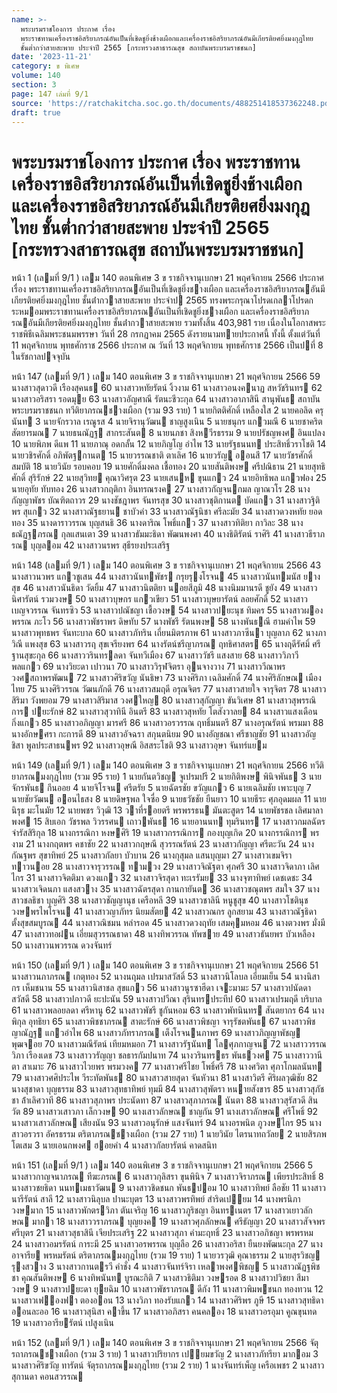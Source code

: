 ```yaml
---
name: >-
  พระบรมราชโองการ ประกาศ เรื่อง
  พระราชทานเครื่องราชอิสริยาภรณ์อันเป็นที่เชิดชูยิ่งช้างเผือกและเครื่องราชอิสริยาภรณ์อันมีเกียรติยศยิ่งมงกุฎไทย
  ชั้นต่ำกว่าสายสะพาย ประจำปี 2565 [กระทรวงสาธารณสุข สถาบันพระบรมราชชนก]
date: '2023-11-21'
category: ข พิเศษ
volume: 140
section: 3
page: 147 เล่มที่ 9/1
source: 'https://ratchakitcha.soc.go.th/documents/488251418537362248.pdf'
draft: true
---
```


# พระบรมราชโองการ ประกาศ เรื่อง พระราชทานเครื่องราชอิสริยาภรณ์อันเป็นที่เชิดชูยิ่งช้างเผือกและเครื่องราชอิสริยาภรณ์อันมีเกียรติยศยิ่งมงกุฎไทย ชั้นต่ำกว่าสายสะพาย ประจำปี 2565 [กระทรวงสาธารณสุข สถาบันพระบรมราชชนก]

หน้า 1 (เลมที่ 9/1 ) เลม 140 ตอนพิเศษ 3 ข ราชกิจจานุเบกษา 21 พฤศจิกายน 2566 ประกาศ เรื่อง พระราชทานเครื่องราชอิสริยาภรณอันเป็นที่เชิดชูยิ่งชางเผือก และเครื่องราชอิสริยาภรณอันมีเกียรติยศยิ่งมงกุฎไทย ชั้นต่ํากวาสายสะพาย ประจําป 2565 ทรงพระกรุณาโปรดเกลาโปรดกระหมอมพระราชทานเครื่องราชอิสริยาภรณอันเป็นที่เชิดชูยิ่งชางเผือก และเครื่องราชอิสริยาภรณอันมีเกียรติยศยิ่งมงกุฎไทย ชั้นต่ํากวาสายสะพาย รวมทั้งสิ้น 403,981 ราย เนื่องในโอกาสพระราชพิธีเฉลิมพระชนมพรรษา วันที่ 28 กรกฎาคม 2565 ดังรายนามทายประกาศนี้ ทั้งนี้ ตั้งแต่วันที่ 11 พฤศจิกายน พุทธศักราช 2566 ประกาศ ณ วันที่ 13 พฤศจิกายน พุทธศักราช 2566 เป็นปที่ 8 ในรัชกาลปจจุบัน

หน้า 147 (เลมที่ 9/1 ) เลม 140 ตอนพิเศษ 3 ข ราชกิจจานุเบกษา 21 พฤศจิกายน 2566 59 นางสาวสุดาวดี เรืองสุคนธ 60 นางสาวหทัยรัตน์ งิ้วงาม 61 นางสาวอนงคนาฏ สหวัชรินทร 62 นางสาวอริสรา รอดมุย 63 นางสาวอัญศาณี รัตนะชีวะกุล 64 นางสาวอาภาสินี สานุพันธ สถาบันพระบรมราชชนก ทวีติยาภรณชางเผือก (รวม 93 ราย) 1 นายกิตติศักดิ์ เหลืองใส 2 นายคอลิด ครุนันท 3 นายจักรวาล เรณูรส 4 นายจิรานุวัฒน ชาญสูงเนิน 5 นายชนุกร แกวมณี 6 นายชาคริต สัตยารมณ 7 นายธนณัฏฐ สากระสันต 8 นายนภชา สิงหวีรธรรม 9 นายปรัชญพงศ อินแปลง 10 นายพิภพ ดีแพ 11 นายภาณุ อดกลั้น 12 นายภิญโญ อําไพ 13 นายรัฐธนนท ประสิทธิ์วราโชติ 14 นายวชิรศักดิ์ อภิพัตฐกานต 15 นายวรรณชาติ ตาเลิศ 16 นายวรัญู ออนสี 17 นายวัชรศักดิ์ สมบัติ 18 นายวินัย รอบคอบ 19 นายศักดิ์มงคล เชื้อทอง 20 นายสันติพงษ ศรีปณิธาน 21 นายสุทธิศักดิ์ สุริรักษ์ 22 นายสุวิทย คุณาวิศรุต 23 นายเสนห ขุนแกว 24 นายอิทธิพล แกวฟอง 25 นายอุทัย ทับทอง 26 นางสาวกฤติกา อินทรณรงค 27 นางสาวกัญจนกมล ญาณวโร 28 นางกัญญาพัชร บัณฑิตถาวร 29 นางชัชฎาพร จันทรสุข 30 นางสาวชุติกานต บัดแกว 31 นางสาวฐิติพร สุแกว 32 นางสาวณัฐธยาน ชาบัวคํา 33 นางสาวณัฐนิชา ศรีละมัย 34 นางสาวดวงหทัย ยอดทอง 35 นางดาราวรรณ บุญสนธิ 36 นางดาริณ โพธิ์แกว 37 นางสาวทิติยา กาวิละ 38 นางธณัฏฐภรณ กุลแสนเตา 39 นางสาวธัมมะธิดา พัฒนพงศา 40 นางธิติรัตน์ ราศิริ 41 นางสาวธีราภรณ บุญลอม 42 นางสาวนรพร สุธีรยงประเสริฐ

หน้า 148 (เลมที่ 9/1 ) เลม 140 ตอนพิเศษ 3 ข ราชกิจจานุเบกษา 21 พฤศจิกายน 2566 43 นางสาวนวพร แกวชูเสน 44 นางสาวนันทพัชร กรุยรุงโรจน 45 นางสาวนันทมนัส ยางสุข 46 นางสาวนันธิดา วัดยิ้ม 47 นางสาวนิตติยา นอยสีภูมิ 48 นางนิมมานรดี ชูยัง 49 นางสาวนิศารัตน์ รวมวงษ 50 นางสาวบุษกร แกวเขียว 51 นางสาวบุษยารัตน์ ลอยศักดิ์ 52 นางสาวเบญจวรรณ จันทรซิว 53 นางสาวปณัชญา เชื้อวงษ 54 นางสาวปยะนุช ทิมคร 55 นางสาวผองพรรณ ภะโว 56 นางสาวพัชราพร ดิษทับ 57 นางพัชรี รัตนพงษ 58 นางพันธณี ฮามคําไพ 59 นางสาวพุทธพร จันทะบาล 60 นางสาวภัทริน เถี่ยนมิตรภาพ 61 นางสาวภาซีนา บุญลาภ 62 นางภาวิณี แพงสุข 63 นางสาวรฤ สุขเจรียงพร 64 นางรัตน์ชรีญาภรณ ฤทธิศาสตร 65 นางฤดีรัศมิ์ ศรีฐานสุขะกุล 66 นางสาววรินทรลดา จันทวีเมือง 67 นางสาววัชรี แสงสาย 68 นางสาววิภาวี พลแกว 69 นางวิยะดา เปาวนา 70 นางสาววิรุฬจิตรา อุนจางวาง 71 นางสาววีณาพร วงศสถาพรพัฒน 72 นางสาวศิริขวัญ นันธิษา 73 นางศิริภา เฉลิมศักดิ์ 74 นางศิริลักษณ เมืองไทย 75 นางศิริวรรณ วัฒนภักดี 76 นางสาวสมฤดี อรุณจิตร 77 นางสาวสายใจ จารุจิตร 78 นางสาวสิริมา วังพยอม 79 นางสาวสิริมาส วงศใหญ 80 นางสาวสุกัญญา ขันวิเศษ 81 นางสาวสุพรรณิการ ปยะรักษ์ 82 นางสาวสุวาทินี อินตรี 83 นางสาวสุหทัย โตสังวาลย 84 นางสาวแสงเดือน กิ่งแกว 85 นางสาวอภิญญา มารศรี 86 นางสาวอรวรรณ ฤทธิ์มนตรี 87 นางอรุณรัตน์ พรมมา 88 นางอักษศรา กะการดี 89 นางสาวอัจฉรา สกุนตนิยม 90 นางอัญชณา ศรีชาญชัย 91 นางสาวอัญชิสา พูลประสาธนพร 92 นางสาวอุษณี อิสสระโชติ 93 นางสาวอุษา จันทร์แยม

หน้า 149 (เลมที่ 9/1 ) เลม 140 ตอนพิเศษ 3 ข ราชกิจจานุเบกษา 21 พฤศจิกายน 2566 ทวีติยาภรณมงกุฎไทย (รวม 95 ราย) 1 นายกันตวิชญ จูเปรมปรี 2 นายกิติพงษ พินิจพันธ 3 นายจักรพันธ กึนออย 4 นายจิโรจน ศรีตรัย 5 นายฉัตรชัย ขวัญแกว 6 นายเฉลิมชัย เพาะบุญ 7 นายชัยวัฒน ออนไธสง 8 นายดิษฐพล ใจซื่อ 9 นายธวัชชัย ยืนยาว 10 นายธีระ ศุภอุดมผล 11 นายนิรุธ มะโนมัย 12 นายพชร วิวุฒิ 13 วาที่รอยตรี พรพรรธน มันตะสูตร 14 นายพัชรชล เลิศมาลาพงศ 15 สิบเอก วัชรพล วิวรรศน เถาวพันธ 16 นายอานนท ทุมรินทร 17 นางสาวกมลฉัตร จํารัสสิริกุล 18 นางกรรณิกา หงษศิริ 19 นางสาวกรรณิการ กองบุญเกิด 20 นางกรรณิการ พรงาม 21 นางกฤตพร คชาชัย 22 นางสาวกฤษณี สุวรรณรัตน์ 23 นางสาวกัญญา ศรีตะวัน 24 นางกัณฐพร สุขาทิพย์ 25 นางสาวกัลยา บัวบาน 26 นางกุสุมล แสนบุญมา 27 นางสาวเขมจิรา ทาวนอย 28 นางสาวจารุวรรณ ทามวง 29 นางสาวจิณัฐตา ศุภศรี 30 นางสาวจิดาภา เลิศไกร 31 นางสาวจิตติมา ดวงแกว 32 นางสาวจิรสุดา ทะเรรัมย 33 นางจุฑาทิพย์ เดชเดชะ 34 นางสาวเจิดนภา แสงสวาง 35 นางสาวฉัตรสุดา กานกายันต 36 นางสาวชณุตพร สมใจ 37 นางสาวชลธิชา บุญศิริ 38 นางสาวชัญญานุช เครือหลี 39 นางสาวชาลินี หนูชูสุข 40 นางสาวโชตินุช วงษพรไพโรจน 41 นางสาวญาภัทร นิยมสัตย 42 นางสาวณกร ลูกสยาม 43 นางสาวณัฐธิดา ตั้งสุขสมบูรณ 44 นางสาวณิชมน หลํารอด 45 นางสาวดวงฤทัย เสมคุมหอม 46 นางตวงพร มั่งมี 47 นางสาวทอฝน เอี่ยมสุวรรณธาดา 48 นางทิพวรรณ ทัพซาย 49 นางสาวธันยพร บัวเหลือง 50 นางสาวนพวรรณ ดวงจันทร์

หน้า 150 (เลมที่ 9/1 ) เลม 140 ตอนพิเศษ 3 ข ราชกิจจานุเบกษา 21 พฤศจิกายน 2566 51 นางสาวนภาภรณ เกตุทอง 52 นางนฤมล เปรมาสวัสดิ์ 53 นางสาวนิโลบล เอี่ยมเย็น 54 นางนิสากร เห็มชนาน 55 นางสาวนิสาชล สุขแกว 56 นางสาวนูรซาฮีดา เจะมามะ 57 นางสาวปนัดดา สวัสดี 58 นางสาวปภาวดี ยะปะนัน 59 นางสาวปวีณา สุรินทรประทีป 60 นางสาวเปรมฤดี บริบาล 61 นางสาวพลอยลดา ศรีหานู 62 นางสาวพัชรี ชูกันหอม 63 นางสาวพัทนินทร สันตยากร 64 นางพิกุล อุทธิยา 65 นางสาวพิชชาภรณ สาตะรักษ์ 66 นางสาวพิชญา จารุรัชตพันธ 67 นางสาวพิชญาณัฏฐ แกวอําไพ 68 นางสาวภัทราภรณ เต็งโรจนนภาพร 69 นางสาวภิญญาพัชญ พุฒจอย 70 นางสาวมณีรัตน์ เทียมหมอก 71 นางสาวรัฐนันท โลศุภกาญจน 72 นางสาววรรณวิภา เรืองเดช 73 นางสาววรัญญา ชลธารกัมปนาท 74 นางวรินทรธร พันธวงศ 75 นางสาววานีตา สาเมาะ 76 นางสาวไวยพร พรมวงค 77 นางสาวศรีไชย โพธิ์ศรี 78 นางศวิตา ศุภาโกมลนันท 79 นางสาวศศิประไพ วีระทัตพันธ 80 นางสาวสายสุดา จันหัวนา 81 นางสาวิตรี ศิริผลวุฒิชัย 82 นางสุชาดา บุญธรรม 83 นางสาวสุทธาทิพย์ ทุมมี 84 นางสาวสุพัตรา หนายสังขาร 85 นางสาวสุภัชชา ล้ําเลิศวาที 86 นางสาวสุภาพร ประนัดทา 87 นางสาวสุภาภรณ นันตา 88 นางสาวสุรัสวดี สินวัต 89 นางสาวเสาวภา เล็กวงษ 90 นางเสาวลักษณ ชาญกัน 91 นางเสาวลักษณ ศรีโพธิ์ 92 นางสาวเสาวลักษณ เสียงนัน 93 นางสาวอนุรักษ์ แสงจันทร์ 94 นางอรพนิต ภูวงษไกร 95 นางสาวอรวรา อัครธรรม ตริตาภรณชางเผือก (รวม 27 ราย) 1 นายวินัย ไตรนาทถวัลย 2 นายสิรภพ โตเสม 3 นายเอนกพงศ ฮอยคํา 4 นางสาวกัลยารัตน์ คาดสนิท

หน้า 151 (เลมที่ 9/1 ) เลม 140 ตอนพิเศษ 3 ข ราชกิจจานุเบกษา 21 พฤศจิกายน 2566 5 นางสาวกาญจนาภรณ ทีฆะภรณ 6 นางสาวกุลิสรา ขุนพินิจ 7 นางสาวจิราภรณ เพียรประสิทธิ์ 8 นางสาวชยธิดา นนทเมธาวัฒน 9 นางสาวชิดชนก พันธปอม 10 นางสาวทิพย์ ลือชัย 11 นางสาวนารีรัตน์ สาลี 12 นางสาวนิลุบล ปานะบุตร 13 นางสาวพรทิพย์ สําริดเปยม 14 นางพรนิภา วงษมาก 15 นางสาวพักตรวิภา ตันเจริญ 16 นางสาวภูริชญา อินทรเนตร 17 นางสาวเยาวลักษณ มากา 18 นางสาววราภรณ บุญยงค 19 นางสาวศุภลักษณ ศรีธัญญา 20 นางสาวสัจจพร ศรีบุตร 21 นางสาวสุธาสินี เจียประเสริฐ 22 นางสาวสุภา คํามะฤทธิ์ 23 นางสาวอภิชญา พรพรหม 24 นางสาวอมรรัตน์ การะมี 25 นางสาวอรพรรณ บุญลือ 26 นางสาวอริสา ยืนยงพัฒนะกุล 27 นางอาจารีย พรหมรัตน์ ตริตาภรณมงกุฎไทย (รวม 19 ราย) 1 นายวรวุฒิ คุณาธรรม 2 นายสุรวิชญ รุงสวาง 3 นางสาวกานตรวี คําชั่ง 4 นางสาวจันทร์จิรา เหลาพงศพิชญ 5 นางสาวณัฏฐพิชชา คุณสันติพงษ 6 นางทิพนันท บูรณะกิติ 7 นางสาวธิติมา วงษรอด 8 นางสาวปวิชยา สีมาวงษ 9 นางสาวปยะดา ยุยฉิม 10 นางสาวพัชราภรณ ดีกัง 11 นางสาวพิมพชนก ทองทวน 12 นางสาวเฟองฟา ตองออน 13 นางวิภา ทองรับแกว 14 นางสาวศิริพร ภูษี 15 นางสาวสุทธิดา ออนละออ 16 นางสาวสุนิสา คาขึ้น 17 นางสาวอภิสรา คนคลอง 18 นางสาวอรอุมา คูณขุนทด 19 นางสาวอารียรัตน์ เปสูงเนิน

หน้า 152 (เลมที่ 9/1 ) เลม 140 ตอนพิเศษ 3 ข ราชกิจจานุเบกษา 21 พฤศจิกายน 2566 จัตุรถาภรณชางเผือก (รวม 3 ราย) 1 นางสาวปริยากร เปยมขวัญ 2 นางสาวภัทรียา มากอม 3 นางสาวศิริขวัญ ทารัตน์ จัตุรถาภรณมงกุฎไทย (รวม 2 ราย) 1 นางจันทร์เพ็ญ เครือเพชร 2 นางสาวสุกานดา คอนสวรรณ
